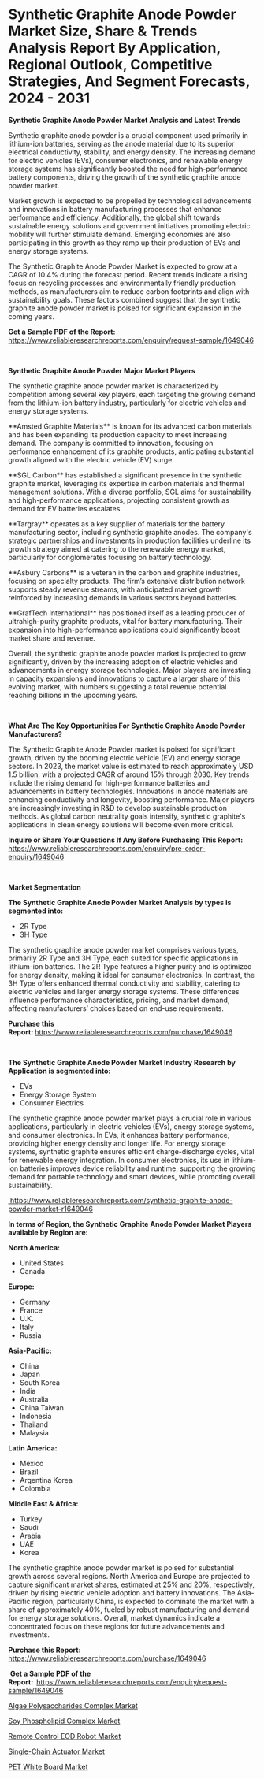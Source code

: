 <p><h1>Synthetic Graphite Anode Powder Market Size, Share & Trends Analysis Report By Application, Regional Outlook, Competitive Strategies, And Segment Forecasts, 2024 - 2031</h1></p><p><strong>Synthetic Graphite Anode Powder Market Analysis and Latest Trends</strong></p>
<p><p>Synthetic graphite anode powder is a crucial component used primarily in lithium-ion batteries, serving as the anode material due to its superior electrical conductivity, stability, and energy density. The increasing demand for electric vehicles (EVs), consumer electronics, and renewable energy storage systems has significantly boosted the need for high-performance battery components, driving the growth of the synthetic graphite anode powder market.</p><p>Market growth is expected to be propelled by technological advancements and innovations in battery manufacturing processes that enhance performance and efficiency. Additionally, the global shift towards sustainable energy solutions and government initiatives promoting electric mobility will further stimulate demand. Emerging economies are also participating in this growth as they ramp up their production of EVs and energy storage systems.</p><p>The Synthetic Graphite Anode Powder Market is expected to grow at a CAGR of 10.4% during the forecast period. Recent trends indicate a rising focus on recycling processes and environmentally friendly production methods, as manufacturers aim to reduce carbon footprints and align with sustainability goals. These factors combined suggest that the synthetic graphite anode powder market is poised for significant expansion in the coming years.</p></p>
<p><strong>Get a Sample PDF of the Report:&nbsp;</strong> <a href="https://www.reliableresearchreports.com/enquiry/request-sample/1649046?utm_campaign=3&utm_medium=2&utm_source=Github&utm_content=ia&utm_term=15102024&utm_id=synthetic-graphite-anode-powder">https://www.reliableresearchreports.com/enquiry/request-sample/1649046</a></p>
<p>&nbsp;</p>
<p><strong>Synthetic Graphite Anode Powder Major Market Players</strong></p>
<p><p>The synthetic graphite anode powder market is characterized by competition among several key players, each targeting the growing demand from the lithium-ion battery industry, particularly for electric vehicles and energy storage systems.</p><p>**Amsted Graphite Materials** is known for its advanced carbon materials and has been expanding its production capacity to meet increasing demand. The company is committed to innovation, focusing on performance enhancement of its graphite products, anticipating substantial growth aligned with the electric vehicle (EV) surge.</p><p>**SGL Carbon** has established a significant presence in the synthetic graphite market, leveraging its expertise in carbon materials and thermal management solutions. With a diverse portfolio, SGL aims for sustainability and high-performance applications, projecting consistent growth as demand for EV batteries escalates.</p><p>**Targray** operates as a key supplier of materials for the battery manufacturing sector, including synthetic graphite anodes. The company's strategic partnerships and investments in production facilities underline its growth strategy aimed at catering to the renewable energy market, particularly for conglomerates focusing on battery technology.</p><p>**Asbury Carbons** is a veteran in the carbon and graphite industries, focusing on specialty products. The firm’s extensive distribution network supports steady revenue streams, with anticipated market growth reinforced by increasing demands in various sectors beyond batteries.</p><p>**GrafTech International** has positioned itself as a leading producer of ultrahigh-purity graphite products, vital for battery manufacturing. Their expansion into high-performance applications could significantly boost market share and revenue.</p><p>Overall, the synthetic graphite anode powder market is projected to grow significantly, driven by the increasing adoption of electric vehicles and advancements in energy storage technologies. Major players are investing in capacity expansions and innovations to capture a larger share of this evolving market, with numbers suggesting a total revenue potential reaching billions in the upcoming years.</p></p>
<p>&nbsp;</p>
<p><strong>What Are The Key Opportunities For Synthetic Graphite Anode Powder Manufacturers?</strong></p>
<p><p>The Synthetic Graphite Anode Powder market is poised for significant growth, driven by the booming electric vehicle (EV) and energy storage sectors. In 2023, the market value is estimated to reach approximately USD 1.5 billion, with a projected CAGR of around 15% through 2030. Key trends include the rising demand for high-performance batteries and advancements in battery technologies. Innovations in anode materials are enhancing conductivity and longevity, boosting performance. Major players are increasingly investing in R&D to develop sustainable production methods. As global carbon neutrality goals intensify, synthetic graphite's applications in clean energy solutions will become even more critical.</p></p>
<p><strong>Inquire or Share Your Questions If Any Before Purchasing This Report:</strong> <a href="https://www.reliableresearchreports.com/enquiry/pre-order-enquiry/1649046?utm_campaign=3&utm_medium=2&utm_source=Github&utm_content=ia&utm_term=15102024&utm_id=synthetic-graphite-anode-powder">https://www.reliableresearchreports.com/enquiry/pre-order-enquiry/1649046</a></p>
<p>&nbsp;</p>
<p><strong>Market Segmentation</strong></p>
<p><strong>The Synthetic Graphite Anode Powder Market Analysis by types is segmented into:</strong></p>
<p><ul><li>2R Type</li><li>3H Type</li></ul></p>
<p><p>The synthetic graphite anode powder market comprises various types, primarily 2R Type and 3H Type, each suited for specific applications in lithium-ion batteries. The 2R Type features a higher purity and is optimized for energy density, making it ideal for consumer electronics. In contrast, the 3H Type offers enhanced thermal conductivity and stability, catering to electric vehicles and larger energy storage systems. These differences influence performance characteristics, pricing, and market demand, affecting manufacturers’ choices based on end-use requirements.</p></p>
<p><strong>Purchase this Report:&nbsp;</strong><a href="https://www.reliableresearchreports.com/purchase/1649046?utm_campaign=3&utm_medium=2&utm_source=Github&utm_content=ia&utm_term=15102024&utm_id=synthetic-graphite-anode-powder">https://www.reliableresearchreports.com/purchase/1649046</a></p>
<p>&nbsp;</p>
<p><strong>The Synthetic Graphite Anode Powder Market Industry Research by Application is segmented into:</strong></p>
<p><ul><li>EVs</li><li>Energy Storage System</li><li>Consumer Electrics</li></ul></p>
<p><p>The synthetic graphite anode powder market plays a crucial role in various applications, particularly in electric vehicles (EVs), energy storage systems, and consumer electronics. In EVs, it enhances battery performance, providing higher energy density and longer life. For energy storage systems, synthetic graphite ensures efficient charge-discharge cycles, vital for renewable energy integration. In consumer electronics, its use in lithium-ion batteries improves device reliability and runtime, supporting the growing demand for portable technology and smart devices, while promoting overall sustainability.</p></p>
<p><a href="https://www.reliableresearchreports.com/synthetic-graphite-anode-powder-market-r1649046?utm_campaign=3&utm_medium=2&utm_source=Github&utm_content=ia&utm_term=15102024&utm_id=synthetic-graphite-anode-powder">&nbsp;https://www.reliableresearchreports.com/synthetic-graphite-anode-powder-market-r1649046</a></p>
<p><strong>In terms of Region, the Synthetic Graphite Anode Powder Market Players available by Region are:</strong></p>
<p>
    <p> <strong> North America: </strong>
        <ul>
            <li>United States</li>
            <li>Canada</li>
        </ul>
        </p> 
    <p> <strong> Europe: </strong>
        <ul>
            <li>Germany</li>
            <li>France</li>
            <li>U.K.</li>
            <li>Italy</li>
            <li>Russia</li>
        </ul>
        </p> 
    <p> <strong> Asia-Pacific: </strong>
        <ul>
            <li>China</li>
            <li>Japan</li>
            <li>South Korea</li>
            <li>India</li>
            <li>Australia</li>
            <li>China Taiwan</li>
            <li>Indonesia</li>
            <li>Thailand</li>
            <li>Malaysia</li>
        </ul>
        </p> 
    <p> <strong> Latin America: </strong>
        <ul>
            <li>Mexico</li>
            <li>Brazil</li>
            <li>Argentina Korea</li>
            <li>Colombia</li>
        </ul>
        </p> 
    <p> <strong> Middle East & Africa: </strong>
        <ul>
            <li>Turkey</li>
            <li>Saudi</li>
            <li>Arabia</li>
            <li>UAE</li>
            <li>Korea</li>
        </ul>
    </p>
    </p>
<p><p>The synthetic graphite anode powder market is poised for substantial growth across several regions. North America and Europe are projected to capture significant market shares, estimated at 25% and 20%, respectively, driven by rising electric vehicle adoption and battery innovations. The Asia-Pacific region, particularly China, is expected to dominate the market with a share of approximately 40%, fueled by robust manufacturing and demand for energy storage solutions. Overall, market dynamics indicate a concentrated focus on these regions for future advancements and investments.</p></p>
<p><strong>Purchase this Report: </strong><a href="https://www.reliableresearchreports.com/purchase/1649046?utm_campaign=3&utm_medium=2&utm_source=Github&utm_content=ia&utm_term=15102024&utm_id=synthetic-graphite-anode-powder">https://www.reliableresearchreports.com/purchase/1649046</a></p>
<p>&nbsp;<strong>Get a Sample PDF of the Report:&nbsp;&nbsp;</strong><a href="https://www.reliableresearchreports.com/enquiry/request-sample/1649046?utm_campaign=3&utm_medium=2&utm_source=Github&utm_content=ia&utm_term=15102024&utm_id=synthetic-graphite-anode-powder">https://www.reliableresearchreports.com/enquiry/request-sample/1649046</a></p>
<p><strong></strong></p>
<p><p><a href="https://github.com/nicoletavirag/Market-Research-Report-List-5/blob/main/algae-polysaccharides-complex-market.md?utm_campaign=3&utm_medium=2&utm_source=Github&utm_content=ia&utm_term=15102024&utm_id=synthetic-graphite-anode-powder">Algae Polysaccharides Complex Market</a></p><p><a href="https://github.com/RunaHaque64/Market-Research-Report-List-1/blob/main/soy-phospholipid-complex-market.md?utm_campaign=3&utm_medium=2&utm_source=Github&utm_content=ia&utm_term=15102024&utm_id=synthetic-graphite-anode-powder">Soy Phospholipid Complex Market</a></p><p><a href="https://www.linkedin.com/pulse/charting-future-comprehensive-analysis-global-remote-control-lcw4e?trk=public_post_embed_feed-article-content&utm_campaign=3&utm_medium=2&utm_source=Github&utm_content=ia&utm_term=15102024&utm_id=synthetic-graphite-anode-powder">Remote Control EOD Robot Market</a></p><p><a href="https://www.linkedin.com/pulse/global-single-chain-actuator-market-status-2024-2031-forecast-ircle?utm_campaign=3&utm_medium=2&utm_source=Github&utm_content=ia&utm_term=15102024&utm_id=synthetic-graphite-anode-powder">Single-Chain Actuator Market</a></p><p><a href="https://www.linkedin.com/pulse/competitive-intelligence-pet-white-board-market-key-players-agele?utm_campaign=3&utm_medium=2&utm_source=Github&utm_content=ia&utm_term=15102024&utm_id=synthetic-graphite-anode-powder">PET White Board Market</a></p></p>